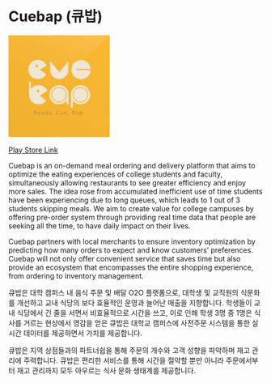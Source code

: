 # Cuebap (큐밥)

<img src="./public/images/logo.png" width="200">

[Play Store Link](https://play.google.com/store/apps/details?id=com.jinoolee.cuebap)

Cuebap is an on-demand meal ordering and delivery platform that aims to optimize the eating experiences of college students and faculty, simultaneously allowing restaurants to see greater efficiency and enjoy more sales. The idea rose from accumulated inefficient use of time students have been experiencing due to long queues, which leads to 1 out of 3 students skipping meals. We aim to create value for college campuses by offering pre-order system through providing real time data that people are seeking all the time, to have daily impact on their lives.

Cuebap partners with local merchants to ensure inventory optimization by predicting how many orders to expect and know customers’ preferences. Cuebap will not only offer convenient service that saves time but also provide an ecosystem that encompasses the entire shopping experience, from ordering to inventory management.

큐밥은 대학 캠퍼스 내 음식 주문 및 배달 O2O 플랫폼으로, 대학생 및 교직원의 식문화를 개선하고 교내 식당의 보다 효율적인 운영과 늘어난 매출을 지향합니다. 학생들이 교내 식당에서 긴 줄을 서면서 비효율적으로 시간을 쓰고, 이로 인해 학생 3명 중 1명은 식사를 거르는 현상에서 영감을 얻은 큐밥은 대학교 캠퍼스에 사전주문 시스템을 통한 실시간 데이터를 제공하면서 가치를 제공합니다.

큐밥은 지역 상점들과의 파트너쉽을 통해 주문의 개수와 고객 성향을 파악하며 재고 관리에 주력합니다. 큐밥은 편리한 서비스를 통해 시간을 절약할 뿐만 아니라 주문에서부터 재고 관리까지 모두 아우르는 식사 문화 생태계를 제공합니다.